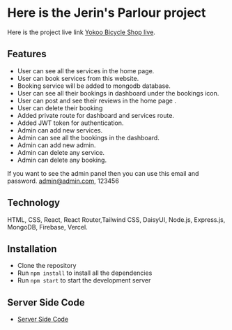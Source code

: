 # Here is the Jerin's Parlour project

Here is the project live link [Yokoo Bicycle Shop live](https://yokoo-client.vercel.app/).

## Features

-   User can see all the services in the home page.
-   User can book  services from this website.
-   Booking service will be added to mongodb database.
-   User can see all their bookings in dashboard under the bookings icon. 
-   User can post and see their reviews in the home page .
-   User can delete their booking
-   Added private route for dashboard and services route.
-   Added JWT token for authentication. 
-   Admin can add new services.
-   Admin can see all the bookings in the dashboard.
-   Admin can add new admin.
-   Admin can delete any service.
-   Admin can delete any booking.

If you want to see the admin panel then you can use this email and password.
admin@admin.com, 123456

## Technology
HTML, CSS, React, React Router,Tailwind CSS, DaisyUI, Node.js, Express.js, MongoDB, Firebase, Vercel.

## Installation

-   Clone the repository
-   Run `npm install` to install all the dependencies
-   Run `npm start` to start the development server

## Server Side Code

-   [Server Side Code](https://github.com/devruhul/yokoo-server)
